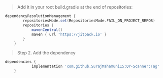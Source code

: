 
> Add it in your root build.gradle at the end of repositories:

```gradle 
dependencyResolutionManagement {
		repositoriesMode.set(RepositoriesMode.FAIL_ON_PROJECT_REPOS)
		repositories {
			mavenCentral()
			maven { url 'https://jitpack.io' }
		}
	}
 ```

 > Step 2. Add the dependency
```gradle
dependencies {
	        implementation 'com.github.SurajMahamuni15:Qr-Scanner:Tag'
	}
```


